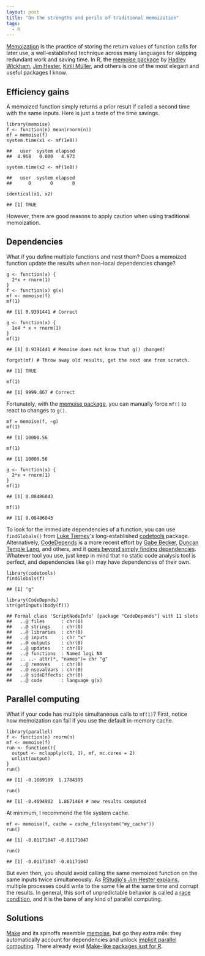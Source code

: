 ```yaml
---
layout: post
title: "On the strengths and perils of traditional memoization"
tags: 
  - R
---
```


<p>
<a href="https://en.wikipedia.org/wiki/Memoization">Memoization</a> is the practice of storing the return values of function calls for later use, a well-established technique across many languages for skipping redundant work and saving time. In R, the <a href="https://CRAN.R-project.org/package=memoise">memoise package</a> by <a href="https://github.com/hadley">Hadley Wickham</a>, <a href="https://github.com/jimhester">Jim Hester</a>, <a href="https://github.com/krlmlr">Kirill Müller</a>, and others is one of the most elegant and useful packages I know. 
</p>

## Efficiency gains

A memoized function simply returns a prior result if called a second time with the same inputs. Here is just a taste of the time savings.

<pre><code>library(memoise)
f <- function(n) mean(rnorm(n))
mf = memoise(f)
system.time(x1 <- mf(1e8))
</code></pre>
<pre style = "background: transparent"><code style = "background: transparent">##   user  system elapsed 
##  4.968   0.000   4.973 
</code></pre>
<pre><code>system.time(x2 <- mf(1e8))
</code></pre>
<pre style = "background: transparent"><code style = "background: transparent">##   user  system elapsed 
##      0       0       0 
</code></pre>
<pre><code>identical(x1, x2)
</code></pre>
<pre style = "background: transparent"><code style = "background: transparent">## [1] TRUE
</code></pre>

However, there are good reasons to apply caution when using traditional memoization.

## Dependencies

<p>
What if you define multiple functions and nest them? Does a memoized function update the results when non-local dependencies change?
</p>

<pre><code>g <- function(x) { 
  2*x + rnorm(1)
}
f <- function(x) g(x)
mf <- memoise(f)
mf(1)
</code></pre>
<pre style = "background: transparent"><code style = "background: transparent">## [1] 0.9391441 # Correct
</code></pre>
<pre><code>g <- function(x) {
  1e4 * x + rnorm(1)
}
mf(1)
</code></pre>
<pre style = "background: transparent"><code style = "background: transparent">## [1] 0.9391441 # Memoise does not know that g() changed!
</code></pre>
<pre><code>forget(mf) # Throw away old results, get the next one from scratch.
</code></pre>
<pre style = "background: transparent"><code style = "background: transparent">## [1] TRUE
</code></pre>
<pre><code>mf(1)
</code></pre>
<pre style = "background: transparent"><code style = "background: transparent">## [1] 9999.867 # Correct
</code></pre>

Fortunately, with the <a href="https://CRAN.R-project.org/package=memoise">memoise package</a>, you can manually force `mf()` to react to changes to `g()`.

<pre><code>mf = memoise(f, ~g)
mf(1)
</code></pre>
<pre style = "background: transparent"><code style = "background: transparent">## [1] 10000.56
</code></pre>
<pre><code>mf(1)
</code></pre>
<pre style = "background: transparent"><code style = "background: transparent">## [1] 10000.56
</code></pre>
<pre><code>g <- function(x) { 
  2*x + rnorm(1)
}
mf(1)
</code></pre>
<pre style = "background: transparent"><code style = "background: transparent">## [1] 0.08486043
</code></pre>
<pre><code>mf(1)
</code></pre>
<pre style = "background: transparent"><code style = "background: transparent">## [1] 0.08486043
</code></pre>

To look for the immediate dependencies of a function, you can use `findGlobals()` from <a href="http://homepage.divms.uiowa.edu/~luke/">Luke Tierney</a>'s long-established <a href="https://CRAN.R-project.org/package=codetools">codetools</a> package. Alternatively, <a href="https://CRAN.R-project.org/package=CodeDepends">CodeDepends</a> is a more recent effort by <a href="https://github.com/gmbecker">Gabe Becker</a>, <a href="https://github.com/duncantl">Duncan Temple Lang</a>, and others, and it <a href="https://cran.r-project.org/package=CodeDepends/vignettes/intro.html">goes beyond simply finding dependencies</a>. Whatever tool you use, just keep in mind that no static code analysis tool is perfect, and dependencies like `g()` may have dependencies of their own.

<pre><code>library(codetools)
findGlobals(f)
</code></pre>
<pre style = "background: transparent"><code style = "background: transparent">## [1] "g"
</code></pre>
<pre><code>library(CodeDepnds)
str(getInputs(body(f)))
</code></pre>
<pre style = "background: transparent"><code style = "background: transparent">## Formal class 'ScriptNodeInfo' [package "CodeDepends"] with 11 slots
##   ..@ files      : chr(0) 
##   ..@ strings    : chr(0) 
##   ..@ libraries  : chr(0) 
##   ..@ inputs     : chr "x"
##   ..@ outputs    : chr(0) 
##   ..@ updates    : chr(0) 
##   ..@ functions  : Named logi NA
##   .. ..- attr(*, "names")= chr "g"
##   ..@ removes    : chr(0) 
##   ..@ nsevalVars : chr(0) 
##   ..@ sideEffects: chr(0) 
##   ..@ code       : language g(x)
</code></pre>

## Parallel computing

<p>
What if your code has multiple simultaneous calls to <code>mf(1)</code>? First, notice how memoization can fail if you use the default in-memory cache.
</p>

<pre><code>library(parallel)
f <- function(n) rnorm(n)
mf <- memoise(f)
run <- function(){
  output <- mclapply(c(1, 1), mf, mc.cores = 2)
  unlist(output)
}
run()
</code></pre>
<pre style = "background: transparent"><code style = "background: transparent">## [1] -0.1669109  1.1784395
</code></pre>
<pre><code>run()
</code></pre>
<pre style = "background: transparent"><code style = "background: transparent">## [1] -0.4694902  1.8671464 # new results computed
</code></pre>

<p>
At minimum, I recommend the file system cache.
</p>

<pre><code>mf <- memoise(f, cache = cache_filesystem("my_cache"))
run()
</code></pre>
<pre style = "background: transparent"><code style = "background: transparent">## [1] -0.01171047 -0.01171047
</code></pre>
<pre><code>run()
</code></pre>
<pre style = "background: transparent"><code style = "background: transparent">## [1] -0.01171047 -0.01171047
</code></pre>

<p>
But even then, you should avoid calling the same memoized function on the same inputs twice simultaneously. As <a href="https://github.com/r-lib/memoise/issues/29">RStudio's Jim Hester explains</a>, multiple processes could write to the same file at the same time and corrupt the results. In general, this sort of unpredictable behavior is called a <a href="https://en.wikipedia.org/wiki/Race_condition">race condition</a>, and it is the bane of any kind of parallel computing.
</p>

## Solutions

<p>
<a href="https://www.gnu.org/software/make/">Make</a> and its spinoffs resemble <a href="https://CRAN.R-project.org/package=memoise">memoise</a>, but go they extra mile: they automatically account for dependencies and unlock <a href="https://en.wikipedia.org/wiki/Implicit_parallelism">implicit parallel computing</a>. There already exist <a href="https://github.com/wlandau-lilly/drake">Make-like packages just for R</a>.
</p>
